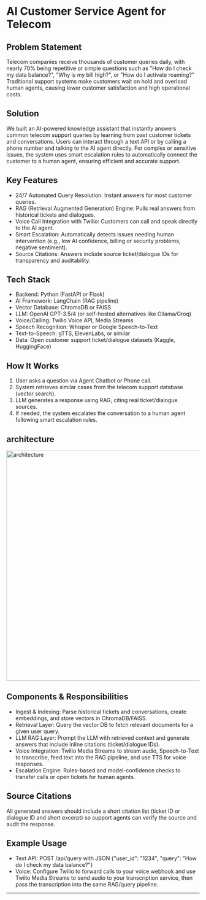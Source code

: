 # AI Customer Service Agent for Telecom

## Problem Statement

Telecom companies receive thousands of customer queries daily, with nearly 70% being repetitive or simple questions such as "How do I check my data balance?", "Why is my bill high?", or "How do I activate roaming?" Traditional support systems make customers wait on hold and overload human agents, causing lower customer satisfaction and high operational costs.

## Solution

We built an AI-powered knowledge assistant that instantly answers common telecom support queries by learning from past customer tickets and conversations. Users can interact through a text API or by calling a phone number and talking to the AI agent directly. For complex or sensitive issues, the system uses smart escalation rules to automatically connect the customer to a human agent, ensuring efficient and accurate support.

## Key Features

- 24/7 Automated Query Resolution: Instant answers for most customer queries.
- RAG (Retrieval Augmented Generation) Engine: Pulls real answers from historical tickets and dialogues.
- Voice Call Integration with Twilio: Customers can call and speak directly to the AI agent.
- Smart Escalation: Automatically detects issues needing human intervention (e.g., low AI confidence, billing or security problems, negative sentiment).
- Source Citations: Answers include source ticket/dialogue IDs for transparency and auditability.

## Tech Stack

- Backend: Python (FastAPI or Flask)
- AI Framework: LangChain (RAG pipeline)
- Vector Database: ChromaDB or FAISS
- LLM: OpenAI GPT-3.5/4 (or self-hosted alternatives like Ollama/Groq)
- Voice/Calling: Twilio Voice API, Media Streams
- Speech Recognition: Whisper or Google Speech-to-Text
- Text-to-Speech: gTTS, ElevenLabs, or similar
- Data: Open customer support ticket/dialogue datasets (Kaggle, HuggingFace)

## How It Works

1. User asks a question via Agent Chatbot or Phone call.
2. System retrieves similar cases from the telecom support database (vector search).
3. LLM generates a response using RAG, citing real ticket/dialogue sources.
4. If needed, the system escalates the conversation to a human agent following smart escalation rules.

## architecture
<img src="https://res.cloudinary.com/diryolcmm/image/upload/v1761375995/AI_Telco_Customer_Service_Agent_End-to-End_User_Product_Flow_-_visual_selection_eieja7.png" alt="architecture" width="600" height="600">

## Components & Responsibilities

- Ingest & Indexing: Parse historical tickets and conversations, create embeddings, and store vectors in ChromaDB/FAISS.
- Retrieval Layer: Query the vector DB to fetch relevant documents for a given user query.
- LLM RAG Layer: Prompt the LLM with retrieved context and generate answers that include inline citations (ticket/dialogue IDs).
- Voice Integration: Twilio Media Streams to stream audio, Speech-to-Text to transcribe, feed text into the RAG pipeline, and use TTS for voice responses.
- Escalation Engine: Rules-based and model-confidence checks to transfer calls or open tickets for human agents.

## Source Citations

All generated answers should include a short citation list (ticket ID or dialogue ID and short excerpt) so support agents can verify the source and audit the response.

## Example Usage

- Text API: POST /api/query with JSON {"user_id": "1234", "query": "How do I check my data balance?"}
- Voice: Configure Twilio to forward calls to your voice webhook and use Twilio Media Streams to send audio to your transcription service, then pass the transcription into the same RAG/query pipeline.


---
